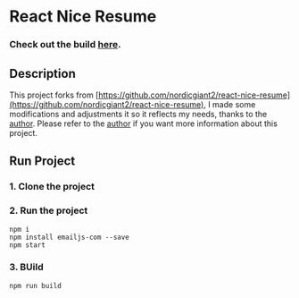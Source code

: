# React Nice Resume     

### Check out the build [here](yrgkenkoutsi.github.io/react-portfolio/).

## Description
This project forks from [https://github.com/nordicgiant2/react-nice-resume](https://github.com/nordicgiant2/react-nice-resume), I made some modifications and adjustments it so it reflects my needs, thanks to the [author](https://github.com/nordicgiant2). Please refer to the [author](https://github.com/nordicgiant2) if you want more information about this project.

## Run Project
### 1. Clone the project

### 2. Run the project
```shell
npm i
npm install emailjs-com --save
npm start
```

### 3. BUild
```shell
npm run build
```
